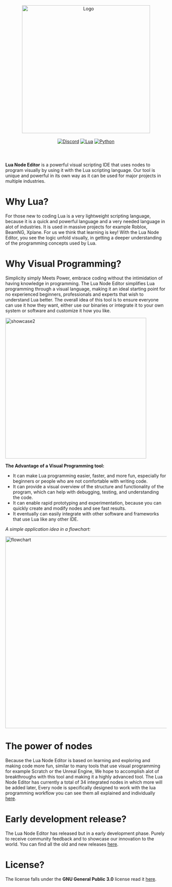 

<div align="center">
  <img alt="Logo" src="https://github.com/SanForgeStudio/LuaNodeEditor/assets/97965051/e80e3288-7d94-43fa-9242-cc3e91798e3b" width="400" />
  <br>
   <br>
  <a href="https://discord.gg/R4JnD2RHjR"><img alt="Discord" src="https://img.shields.io/badge/Discord-%235865F2.svg?style=for-the-badge&logo=discord&logoColor=white"></a> <a href="https://www.lua.org"><img alt="Lua" src="https://img.shields.io/badge/lua-%232C2D72.svg?style=for-the-badge&logo=lua&logoColor=white"></a> <a href="https://www.python.org/"><img alt="Python" src="https://img.shields.io/badge/python-3670A0?style=for-the-badge&logo=python&logoColor=ffdd54"></a>


</div>

#

<br/>
<b>Lua Node Editor</b> is a powerful visual scripting IDE that uses nodes to program visually by using it with the Lua scripting language. Our tool is unique and powerful in its own way as it can be used for major projects in multiple industries.
<br/>



# Why Lua?
For those new to coding Lua is a very lightweight scripting language, because it is a quick and powerful language and a very needed language in alot of industries. It is used in massive projects for example Roblox, BeamNG, Xplane. For us we think that learning is key! With the Lua Node Editor, you see the logic unfold visually, in getting a deeper understanding of the programming concepts used by Lua.


# Why Visual Programming?
Simplicity simply Meets Power, embrace coding without the intimidation of having knowledge in programming. The Lua Node Editor simplifies Lua programming through a visual language, making it an ideal starting point for no experienced beginners, professionals and experts that wish to understand Lua better.
The overall idea of this tool is to ensure everyone can use it how they want, either use our binaries or integrate it to your own system or software and customize it how you like.

<img width="440" alt="showcase2" src="https://github.com/SanForgeStudio/LuaNodeEditor/assets/97965051/08f0c276-c05e-4d12-82c2-ef6dd1b03f24">

**The Advantage of a Visual Programming tool:**
- It can make Lua programming easier, faster, and more fun, especially for beginners or people who are not comfortable with writing code.
- It can provide a visual overview of the structure and functionality of the program, which can help with debugging, testing, and understanding the code.
- It can enable rapid prototyping and experimentation, because you can quickly create and modify nodes and see fast results.
- It eventually can easily integrate with other software and frameworks that use Lua like any other IDE.


*A simple application idea in a flowchart:*

<img alt="flowchart" src="https://github.com/SanForgeStudio/LuaNodeEditor/assets/97965051/12b3d742-63d8-478a-94a2-58c566f9b19e" width="600" />


# The power of nodes
Because the Lua Node Editor is based on learning and exploring and making code more fun, similar to many tools that use visual programming for example Scratch or the Unreal Engine, We hope to accomplish alot of breakthroughs with this tool and making it a highly advanced tool.
The Lua Node Editor has currently a total of 34 integrated nodes in which more will be added later, Every node is specifically designed to work with the lua programming workflow you can see them all explained and individually [here](https://github.com/SanForgeStudio/LuaNodeEditor/wiki/Nodes-Library#integrated-nodes).


# Early development release?
The Lua Node Editor has released but in a early development phase. Purely to receive community feedback and to showcase our innovation to the world. You can find all the old and new releases [here](https://github.com/SanForgeStudio/LuaNodeEditor/releases).


# License?
The license falls under the **GNU General Public 3.0** license read it [here](https://github.com/SanForgeStudio/LuaNodeEditor/blob/main/LICENSE).

